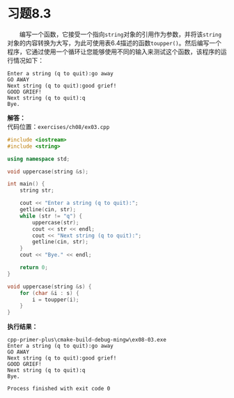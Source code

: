 # 习题8.3

&emsp;&emsp;编写一个函数，它接受一个指向`string`对象的引用作为参数，并将该`string`对象的内容转换为大写，为此可使用表6.4描述的函数`toupper()`。然后编写一个程序，它通过使用一个循环让您能够使用不同的输入来测试这个函数，该程序的运行情况如下：  
```
Enter a string (q to quit):go away
GO AWAY
Next string (q to quit):good grief!
GOOD GRIEF!
Next string (q to quit):q
Bye.
```

**解答：**  
代码位置：`exercises/ch08/ex03.cpp`
```c++
#include <iostream>
#include <string>

using namespace std;

void uppercase(string &s);

int main() {
    string str;

    cout << "Enter a string (q to quit):";
    getline(cin, str);
    while (str != "q") {
        uppercase(str);
        cout << str << endl;
        cout << "Next string (q to quit):";
        getline(cin, str);
    }
    cout << "Bye." << endl;

    return 0;
}

void uppercase(string &s) {
    for (char &i : s) {
        i = toupper(i);
    }
}
```

**执行结果：**  
```
cpp-primer-plus\cmake-build-debug-mingw\ex08-03.exe
Enter a string (q to quit):go away
GO AWAY
Next string (q to quit):good grief!
GOOD GRIEF!
Next string (q to quit):q
Bye.

Process finished with exit code 0
```